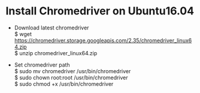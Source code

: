 # Install Chromedriver on Ubuntu16.04

* Download latest chromedriver  
$ wget https://chromedriver.storage.googleapis.com/2.35/chromedriver_linux64.zip  
$ unzip chromedriver_linux64.zip  

* Set chromedriver path  
$ sudo mv chromedriver /usr/bin/chromedriver  
$ sudo chown root:root /usr/bin/chromedriver  
$ sudo chmod +x /usr/bin/chromedriver  
